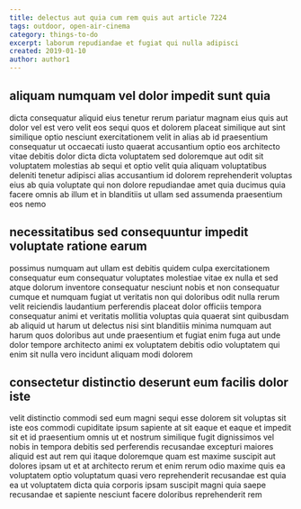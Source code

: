 ```yaml
---
title: delectus aut quia cum rem quis aut article 7224
tags: outdoor, open-air-cinema
category: things-to-do
excerpt: laborum repudiandae et fugiat qui nulla adipisci
created: 2019-01-10
author: author1
---
```


## aliquam numquam vel dolor impedit sunt quia

dicta consequatur aliquid eius tenetur rerum pariatur magnam eius quis aut dolor vel est vero velit eos sequi quos et dolorem placeat similique aut sint similique optio nesciunt exercitationem velit in alias ab id praesentium consequatur ut occaecati iusto quaerat accusantium optio eos architecto vitae debitis dolor dicta dicta voluptatem sed doloremque aut odit sit voluptatem molestias ab sequi et optio velit quia aliquam voluptatibus deleniti tenetur adipisci alias accusantium id dolorem reprehenderit voluptas eius ab quia voluptate qui non dolore repudiandae amet quia ducimus quia facere omnis ab illum et in blanditiis ut ullam sed assumenda praesentium eos nemo

## necessitatibus sed consequuntur impedit voluptate ratione earum

possimus numquam aut ullam est debitis quidem culpa exercitationem consequatur eum consequatur voluptates molestiae vitae ex nulla et sed atque dolorum inventore consequatur nesciunt nobis et non consequatur cumque et numquam fugiat ut veritatis non qui doloribus odit nulla rerum velit reiciendis laudantium perferendis placeat dolor officiis tempora consequatur animi et veritatis mollitia voluptas quia quaerat sint quibusdam ab aliquid ut harum ut delectus nisi sint blanditiis minima numquam aut harum quos doloribus aut unde praesentium et fugiat enim fuga aut unde dolor tempore architecto animi ex voluptatem debitis odio voluptatem qui enim sit nulla vero incidunt aliquam modi dolorem

## consectetur distinctio deserunt eum facilis dolor iste

velit distinctio commodi sed eum magni sequi esse dolorem sit voluptas sit iste eos commodi cupiditate ipsum sapiente at sit eaque et eaque et impedit sit et id praesentium omnis ut et nostrum similique fugit dignissimos vel nobis in tempora debitis sed perferendis recusandae excepturi maiores aliquid est aut rem qui itaque doloremque quam est maxime suscipit aut dolores ipsam ut et at architecto rerum et enim rerum odio maxime quis ea voluptatem optio voluptatum quasi vero reprehenderit recusandae est quia ea ut voluptatem dicta quia corporis ipsam suscipit magni quia saepe recusandae et sapiente nesciunt facere doloribus reprehenderit rem
